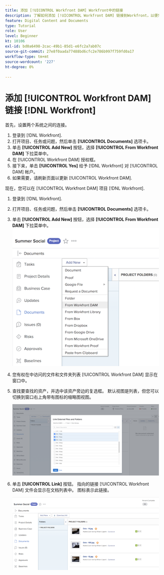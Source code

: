```yaml
---
title: 添加 [!UICONTROL Workfront DAM] Workfront中的链接
description: 了解如何添加 [!UICONTROL Workfront DAM] 链接到Workfront，以便您能够 [!UICONTROL DAM] 的项目、任务或问题。Workfront
feature: Digital Content and Documents
type: Tutorial
role: User
level: Beginner
kt: 10106
exl-id: bd0a6498-2cac-49b1-85d1-e6fc2a7ab07c
source-git-commit: 27e8f0aada77488bd6cfc2e786b997f759fd0a17
workflow-type: tm+mt
source-wordcount: '227'
ht-degree: 0%

---
```


# 添加 [!UICONTROL Workfront DAM] 链接 [!DNL Workfront]

首先，设置两个系统之间的连接。

1. 登录到 [!DNL Workfront].
1. 打开项目、任务或问题，然后单击 **[!UICONTROL Documents]** 选项卡。
1. 单击 **[!UICONTROL Add New]** 按钮，选择 **[!UICONTROL From Workfront DAM]** 下拉菜单中。
1. 在 [!UICONTROL Workfront DAM] 授权框。
1. 接下来，单击 **[!UICONTROL Yes]** 给予 [!DNL Workfront] 对 [!UICONTROL DAM] 帐户。
1. 如果需要，请刷新页面以更新 [!UICONTROL Workfront DAM].

现在，您可以在 [!UICONTROL Workfront DAM] 项目 [!DNL Workfront].

1. 登录到 [!DNL Workfront].
1. 打开项目、任务或问题，然后单击 **[!UICONTROL Documents]** 选项卡。
1. 单击 **[!UICONTROL Add New]** 按钮，选择 **[!UICONTROL From Workfront DAM]** 下拉菜单中。
   ![图像 [!UICONTROL From Workfront DAM] 选项 [!UICONTROL Add New] 下拉菜单](assets/01-contributor-from-workfront-dam.png)
1. 您有权在中访问的文件和文件夹列表 [!UICONTROL Workfront DAM] 显示在窗口中。

1. 查找要查找的资产，并选中该资产旁边的复选框。 默认视图是列表，但您可以切换到窗口右上角带有图标的缩略图视图。

   ![弹出窗口中选定资产的图像](assets/02-contributor-select-files-in-dam.png)

1. 单击 **[!UICONTROL Link]** 按钮。 指向的链接 [!UICONTROL Workfront DAM] 文件会显示在文档列表中。 图标表示此链接。

   ![指向的链接的图像 [!UICONTROL Workfront DAM] 文件显示在 [!DNL Workfront].](assets/03-contributor-linked-in-wf.png)
